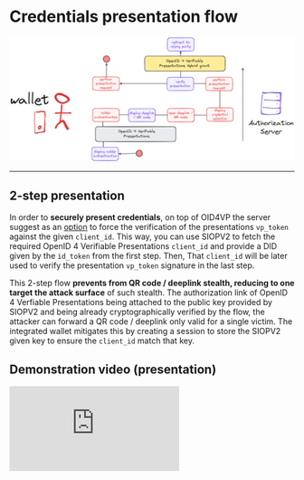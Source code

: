# Credentials presentation flow

![credential presentation](/assets/images/credentials-presentation.png)

---

## 2-step presentation

In order to __securely present credentials__, on top of OID4VP the server suggest as an [option](/docs/provider-configuration/clients/security#authorization) to force the verification of the presentations `vp_token` against the given `client_id`. This way, you can use SIOPV2 to fetch the required OpenID 4 Verifiable Presentations `client_id` and provide a DID given by the `id_token` from the first step. Then, That `client_id` will be later used to verify the presentation `vp_token` signature in the last step.

This 2-step flow __prevents from QR code / deeplink stealth, reducing to one target the attack surface__ of such stealth. The authorization link of OpenID 4 Verfiable Presentations being attached to the public key provided by SIOPV2 and being already cryptographically verified by the flow, the attacker can forward a QR code / deeplink only valid for a single victim. The integrated wallet mitigates this by creating a session to store the SIOPV2 given key to ensure the `client_id` match that key.

## Demonstration video (presentation)

<iframe src="https://www.loom.com/embed/50ad31ffae98457bb65dde98e83a19c2?sid=fdecd330-ae7c-4f2c-82d6-5c263098e10b" frameborder="0" webkitallowfullscreen mozallowfullscreen allowfullscreen></iframe>
